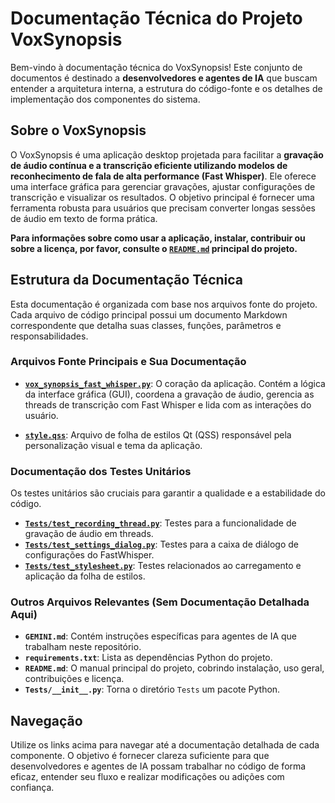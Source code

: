 # Documentação Técnica do Projeto VoxSynopsis

Bem-vindo à documentação técnica do VoxSynopsis! Este conjunto de documentos é destinado a **desenvolvedores e agentes de IA** que buscam entender a arquitetura interna, a estrutura do código-fonte e os detalhes de implementação dos componentes do sistema.

## Sobre o VoxSynopsis

O VoxSynopsis é uma aplicação desktop projetada para facilitar a **gravação de áudio contínua e a transcrição eficiente utilizando modelos de reconhecimento de fala de alta performance (Fast Whisper)**. Ele oferece uma interface gráfica para gerenciar gravações, ajustar configurações de transcrição e visualizar os resultados. O objetivo principal é fornecer uma ferramenta robusta para usuários que precisam converter longas sessões de áudio em texto de forma prática.

**Para informações sobre como usar a aplicação, instalar, contribuir ou sobre a licença, por favor, consulte o [`README.md`](../README.md) principal do projeto.**

## Estrutura da Documentação Técnica

Esta documentação é organizada com base nos arquivos fonte do projeto. Cada arquivo de código principal possui um documento Markdown correspondente que detalha suas classes, funções, parâmetros e responsabilidades.

### Arquivos Fonte Principais e Sua Documentação

- **[`vox_synopsis_fast_whisper.py`](./vox_synopsis_fast_whisper.md)**: O coração da aplicação. Contém a lógica da interface gráfica (GUI), coordena a gravação de áudio, gerencia as threads de transcrição com Fast Whisper e lida com as interações do usuário.
<!-- - **[`ui_vox_synopsis.py`](./ui_vox_synopsis.md)**: Define a estrutura da interface gráfica (esqueleto da UI) gerada a partir do Qt Designer. Não deve ser editado manualmente. -->
- **[`style.qss`](./style.qss.md)**: Arquivo de folha de estilos Qt (QSS) responsável pela personalização visual e tema da aplicação.

### Documentação dos Testes Unitários

Os testes unitários são cruciais para garantir a qualidade e a estabilidade do código.
- **[`Tests/test_recording_thread.py`](./Tests_test_recording_thread.md)**: Testes para a funcionalidade de gravação de áudio em threads.
- **[`Tests/test_settings_dialog.py`](./Tests_test_settings_dialog.md)**: Testes para a caixa de diálogo de configurações do FastWhisper.
- **[`Tests/test_stylesheet.py`](./Tests_test_stylesheet.md)**: Testes relacionados ao carregamento e aplicação da folha de estilos.

### Outros Arquivos Relevantes (Sem Documentação Detalhada Aqui)

- **`GEMINI.md`**: Contém instruções específicas para agentes de IA que trabalham neste repositório.
- **`requirements.txt`**: Lista as dependências Python do projeto.
- **`README.md`**: O manual principal do projeto, cobrindo instalação, uso geral, contribuições e licença.
- **`Tests/__init__.py`**: Torna o diretório `Tests` um pacote Python.

## Navegação

Utilize os links acima para navegar até a documentação detalhada de cada componente. O objetivo é fornecer clareza suficiente para que desenvolvedores e agentes de IA possam trabalhar no código de forma eficaz, entender seu fluxo e realizar modificações ou adições com confiança.
